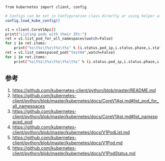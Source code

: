 
```sh
from kubernetes import client, config

# Configs can be set in Configuration class directly or using helper utility
config.load_kube_config()

v1 = client.CoreV1Api()
print("Listing pods with their IPs:")
ret = v1.list_pod_for_all_namespaces(watch=False)
for i in ret.items:
    print("%s\t%s\t%s\t%s\t%s" % (i.status.pod_ip,i.status.phase,i.status.message, i.metadata.namespace, i.metadata.name))
ret = v1.list_namespaced_pod("test04",watch=False)
for i in ret.items:
    print("%s\t%s\t%s\t%s\t%s\t%s" % (i.status.pod_ip,i.status.phase,i.status.message, i.metadata.namespace, i.metadata.name, i.spec.containers[0].image))
```

## 参考

1. https://github.com/kubernetes-client/python/blob/master/README.md
2. https://github.com/kubernetes-client/python/blob/master/kubernetes/docs/CoreV1Api.md#list_pod_for_all_namespaces
3. https://github.com/kubernetes-client/python/blob/master/kubernetes/docs/CoreV1Api.md#list_namespaced_pod
4. https://github.com/kubernetes-client/python/blob/master/kubernetes/docs/V1PodList.md
5. https://github.com/kubernetes-client/python/blob/master/kubernetes/docs/V1Pod.md
6. https://github.com/kubernetes-client/python/blob/master/kubernetes/docs/V1PodStatus.md